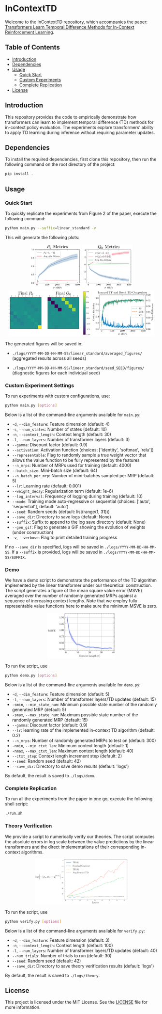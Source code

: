# InContextTD

Welcome to the InContextTD repository, which accompanies the paper: [Transformers Learn Temporal Difference Methods for In-Context Reinforcement Learning](https://arxiv.org/abs/2405.13861).

## Table of Contents
- [Introduction](#introduction)
- [Dependencies](#dependencies)
- [Usage](#usage)
  - [Quick Start](#quick-start)
  - [Custom Experiments](#custom-experiment-settings)
  - [Complete Replication](#complete-replication)
- [License](#license)

## Introduction
This repository provides the code to empirically demonstrate how transformers can learn to implement temporal difference (TD) methods for in-context policy evaluation. The experiments explore transformers' ability to apply TD learning during inference without requiring parameter updates.

## Dependencies
To install the required dependencies, first clone this repository, then run the following command on the root directory of the project:
```bash
pip install .
```

## Usage

### Quick Start
To quickly replicate the experiments from Figure 2 of the paper, execute the following command:
```bash
python main.py --suffix=linear_standard -v
```
This will generate the following plots:
<p align="center">
  <img src="figs/P_metrics_1-1.png" alt="P Metrics Plot" height="150"/>
  <img src="figs/Q_metrics_1-1.png" alt="Q Metrics Plot" height="150"/>
  <img src="figs/PQ_mean_1_4000-1.png" alt="Final Learned P and Q" height="150"/>
  <img src="figs/cos_similarity-1.png" alt="Batch TD Comparison" height="150"/>
</p>
The generated figures will be saved in:

- `./logs/YYYY-MM-DD-HH-MM-SS/linear_standard/averaged_figures/` (aggregated results across all seeds)

- `./logs/YYYY-MM-DD-HH-MM-SS/linear_standard/seed_SEED/figures/` (diagnostic figures for each individual seed)

### Custom Experiment Settings
To run experiments with custom configurations, use:
```bash
python main.py [options]
```
Below is a list of the command-line arguments available for `main.py`:

- `-d`, `--dim_feature`: Feature dimension (default: 4)
- `-s`, `--num_states`: Number of states (default: 10)
- `-n`, `--context_length`: Context length (default: 30)
- `-l`, `--num_layers`: Number of transformer layers (default: 3)
- `--gamma`: Discount factor (default: 0.9)
- `--activation`: Activation function (choices: ['identity', 'softmax', 'relu'])
- `--representable`: Flag to randomly sample a true weight vector that allows the value function to be fully represented by the features
- `--n_mrps`: Number of MRPs used for training (default: 4000)
- `--batch_size`: Mini-batch size (default: 64)
- `--n_batch_per_mrp`: Number of mini-batches sampled per MRP (default: 5)
- `--lr`: Learning rate (default: 0.001)
- `--weight_decay`: Regularization term (default: 1e-6)
- `--log_interval`: Frequency of logging during training (default: 10)
- `--mode`: Training mode auto-regressive or sequential (choices: ['auto', 'sequential'], default: 'auto')
- `--seed`: Random seeds (default: list(range(1, 31)))
- `--save_dir`: Directory to save logs (default: None)
- `--suffix`: Suffix to append to the log save directory (default: None)
- `--gen_gif`: Flag to generate a GIF showing the evolution of weights (under construction)
- `-v`, `--verbose`: Flag to print detailed training progress

If no `--save_dir` is specified, logs will be saved in `./logs/YYYY-MM-DD-HH-MM-SS`. If a `--suffix` is provided, logs will be saved in `./logs/YYYY-MM-DD-HH-MM-SS/SUFFIX`.

### Demo
We have a demo script to demonstrate the performance of the TD algorithm implemented by the linear transformer under our theoretical construction.
The script generates a figure of the mean square value error (MSVE) averaged over the number of randomly generated MRPs against a sequence of increasing context lengths.
Note that we employ fully representable value functions here to make sure the minimum MSVE is zero.
<p align="center">
  <img src="figs/msve_vs_context_length.png" alt="Demo" height="150"/>
</p>

To run the script, use
```bash
python demo.py [options]
```
Below is a list of the command-line arguments available for `demo.py`:

- `-d`, `--dim_feature`: Feature dimension (default: 5)
- `-l`, `--num_layers`: Number of transformer layers/TD updates (default: 15)
- `-smin`, `--min_state_num`: Minimum possible state number of the randomly generated MRP (default: 5)
- `-smax`, `--max_state_num`: Maximum possible state number of the randomly generated MRP (default: 15)
- `--gamma`: Discount factor (default: 0.9)
- `--lr`: learning rate of the implemented in-context TD algorithm (default: 0.2)
- `--n_mrps`: Number of randomly generated MRPs to test on (default: 300)
- `-nmin`, `--min_ctxt_len`: Minimum context length (default: 1)
- `-nmax`, `--max_ctxt_len`: Maximum context length (default: 40)
- `--ctxt_step`: Context length increment step (default: 2)
- `--seed`: Random seed (default: 42)
- `--save_dir`: Directory to save demo results (default: 'logs')

By default, the result is saved to `./logs/demo`.
### Complete Replication
To run all the experiments from the paper in one go, execute the following shell script:
```bash
./run.sh
```
### Theory Verification
We provide a script to numerically verify our theories.
The script computes the absolute errors in log scale between the value predictions by the linear transformers and the direct implementations of their corresponding in-context algorithms.
<p align="center">
  <img src="figs/log_error.png" alt="Theory Verification" height="150"/>
</p>

To run the script, use
```bash
python verify.py [options]
```
Below is a list of the command-line arguments available for `verify.py`:
- `-d`, `--dim_feature`: Feature dimension (default: 3)
- `-n`, `--context_length`: Context length (default: 100)
- `-l`, `--num_layers`: Number of transformer layers/TD updates (default: 40)
- `--num_trials`: Number of trials to run (default: 30)
- `--seed`: Random seed (default: 42)
- `--save_dir`: Directory to save theory verification results (default: 'logs')

By default, the result is saved to `./logs/theory`.
## License
This project is licensed under the MIT License. See the [LICENSE](LICENSE) file for more information.

